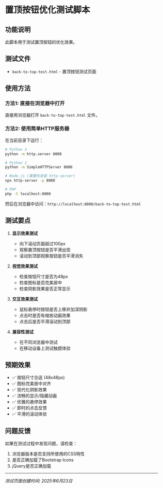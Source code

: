 # 置顶按钮优化测试脚本

## 功能说明
此脚本用于测试置顶按钮的优化效果。

## 测试文件
- `back-to-top-test.html` - 置顶按钮测试页面

## 使用方法

### 方法1: 直接在浏览器中打开
直接用浏览器打开 `back-to-top-test.html` 文件。

### 方法2: 使用简单HTTP服务器
在当前目录下运行：

```bash
# Python 3
python -m http.server 8000

# Python 2
python -m SimpleHTTPServer 8000

# Node.js (需要先安装 http-server)
npx http-server -p 8000

# PHP
php -S localhost:8000
```

然后在浏览器中访问：`http://localhost:8000/back-to-top-test.html`

## 测试要点

1. **显示效果测试**
   - 向下滚动页面超过100px
   - 观察置顶按钮是否平滑出现
   - 滚动到顶部观察按钮是否平滑消失

2. **视觉效果测试**
   - 检查按钮尺寸是否为48px
   - 检查图标是否完美居中
   - 检查阴影效果是否正常显示

3. **交互效果测试**
   - 鼠标悬停时按钮是否上移并加深阴影
   - 点击时是否有缩放动画效果
   - 点击后是否平滑滚动到顶部

4. **兼容性测试**
   - 在不同浏览器中测试
   - 在移动设备上测试触摸体验

## 预期效果

- ✅ 按钮尺寸合适 (48x48px)
- ✅ 图标完美居中对齐
- ✅ 现代化阴影效果
- ✅ 流畅的显示/隐藏动画
- ✅ 优雅的悬停效果
- ✅ 即时的点击反馈
- ✅ 平滑的滚动体验

## 问题反馈

如果在测试过程中发现问题，请检查：
1. 浏览器版本是否支持所使用的CSS特性
2. 是否正确加载了Bootstrap Icons
3. jQuery是否正确加载

---
*测试页面创建时间: 2025年6月23日*
